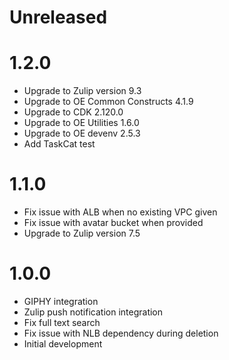 # Unreleased

# 1.2.0

* Upgrade to Zulip version 9.3
* Upgrade to OE Common Constructs 4.1.9
* Upgrade to CDK 2.120.0
* Upgrade to OE Utilities 1.6.0
* Upgrade to OE devenv 2.5.3
* Add TaskCat test

# 1.1.0

* Fix issue with ALB when no existing VPC given
* Fix issue with avatar bucket when provided
* Upgrade to Zulip version 7.5

# 1.0.0

* GIPHY integration
* Zulip push notification integration
* Fix full text search
* Fix issue with NLB dependency during deletion
* Initial development
